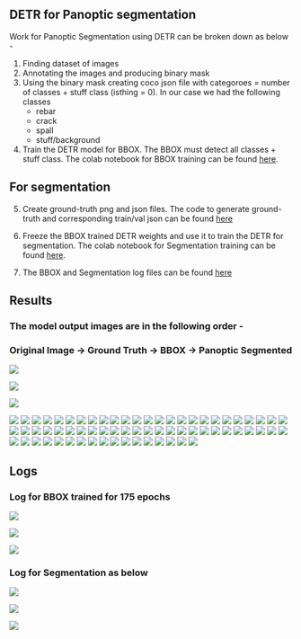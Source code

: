 ## 						DETR for Panoptic segmentation

Work for Panoptic Segmentation using DETR can be broken down as below -
1. Finding dataset of images
2. Annotating the images and producing binary mask
3. Using the binary mask creating coco json file with categoroes = number of classes + stuff class (isthing = 0). In our case we had the following classes
	-	rebar
	-	crack
	-	spall
	- 	stuff/background
4. Train the DETR model for BBOX. The BBOX must detect all classes + stuff class.
The colab notebook for BBOX training can be found [here](https://colab.research.google.com/drive/1bIaMU19oRXRZuNMsz-VQL12YrjaZACNC).

## For segmentation
5. Create ground-truth png and json files.
The code to generate ground-truth and corresponding train/val json can be found [here](https://colab.research.google.com/drive/1J9EeYhxhTxprXhtAxUuyz5OhZ-i2T6P2)

6. Freeze the BBOX trained DETR weights and use it to train the DETR for segmentation.
The colab notebook for Segmentation training can be found [here](https://colab.research.google.com/drive/1byQxIFpL10DVO6QrR_mDdni45BEzAjtC).

7. The BBOX and Segmentation log files can be found [here](/Capstone/Logs)

## Results
### The model output images are in the following order -

### Original Image -> Ground Truth -> BBOX -> Panoptic Segmented

![](/Images/Capstone_3/capstone_final_images1.png)

![](/Images/Capstone_3/capstone_final_images2.png)

![](/Images/Capstone_3/capstone_final_images3.png)

![](/Images/Capstone_3/capstone_final_images4.png)
![](/Images/Capstone_3/capstone_final_images5.png)
![](/Images/Capstone_3/capstone_final_images6.png)
![](/Images/Capstone_3/capstone_final_images7.png)
![](/Images/Capstone_3/capstone_final_images8.png)
![](/Images/Capstone_3/capstone_final_images9.png)
![](/Images/Capstone_3/capstone_final_images10.png)
![](/Images/Capstone_3/capstone_final_images11.png)
![](/Images/Capstone_3/capstone_final_images12.png)
![](/Images/Capstone_3/capstone_final_images13.png)
![](/Images/Capstone_3/capstone_final_images14.png)
![](/Images/Capstone_3/capstone_final_images15.png)
![](/Images/Capstone_3/capstone_final_images16.png)
![](/Images/Capstone_3/capstone_final_images17.png)
![](/Images/Capstone_3/capstone_final_images18.png)
![](/Images/Capstone_3/capstone_final_images19.png)
![](/Images/Capstone_3/capstone_final_images20.png)
![](/Images/Capstone_3/capstone_final_images21.png)
![](/Images/Capstone_3/capstone_final_images22.png)
![](/Images/Capstone_3/capstone_final_images23.png)
![](/Images/Capstone_3/capstone_final_images24.png)
![](/Images/Capstone_3/capstone_final_images25.png)
![](/Images/Capstone_3/capstone_final_images26.png)
![](/Images/Capstone_3/capstone_final_images27.png)
![](/Images/Capstone_3/capstone_final_images28.png)
![](/Images/Capstone_3/capstone_final_images29.png)
![](/Images/Capstone_3/capstone_final_images30.png)
![](/Images/Capstone_3/capstone_final_images31.png)
![](/Images/Capstone_3/capstone_final_images32.png)
![](/Images/Capstone_3/capstone_final_images33.png)
![](/Images/Capstone_3/capstone_final_images34.png)
![](/Images/Capstone_3/capstone_final_images35.png)
![](/Images/Capstone_3/capstone_final_images36.png)
![](/Images/Capstone_3/capstone_final_images37.png)
![](/Images/Capstone_3/capstone_final_images38.png)
![](/Images/Capstone_3/capstone_final_images39.png)
![](/Images/Capstone_3/capstone_final_images40.png)
![](/Images/Capstone_3/capstone_final_images41.png)
![](/Images/Capstone_3/capstone_final_images42.png)
![](/Images/Capstone_3/capstone_final_images43.png)
![](/Images/Capstone_3/capstone_final_images44.png)
![](/Images/Capstone_3/capstone_final_images45.png)
![](/Images/Capstone_3/capstone_final_images46.png)
![](/Images/Capstone_3/capstone_final_images47.png)
![](/Images/Capstone_3/capstone_final_images48.png)
![](/Images/Capstone_3/capstone_final_images49.png)
![](/Images/Capstone_3/capstone_final_images50.png)
![](/Images/Capstone_3/capstone_final_images51.png)
![](/Images/Capstone_3/capstone_final_images52.png)
![](/Images/Capstone_3/capstone_final_images53.png)
![](/Images/Capstone_3/capstone_final_images54.png)
![](/Images/Capstone_3/capstone_final_images55.png)
![](/Images/Capstone_3/capstone_final_images56.png)
![](/Images/Capstone_3/capstone_final_images57.png)
![](/Images/Capstone_3/capstone_final_images58.png)
![](/Images/Capstone_3/capstone_final_images59.png)
![](/Images/Capstone_3/capstone_final_images60.png)
![](/Images/Capstone_3/capstone_final_images61.png)
![](/Images/Capstone_3/capstone_final_images62.png)
![](/Images/Capstone_3/capstone_final_images63.png)
![](/Images/Capstone_3/capstone_final_images64.png)
![](/Images/Capstone_3/capstone_final_images65.png)
![](/Images/Capstone_3/capstone_final_images66.png)
![](/Images/Capstone_3/capstone_final_images67.png)
![](/Images/Capstone_3/capstone_final_images68.png)
![](/Images/Capstone_3/capstone_final_images69.png)
![](/Images/Capstone_3/capstone_final_images70.png)



## Logs

### Log for BBOX trained for 175 epochs
![](/Images/Capstone_3/BBOX_Log1.png)

![](/Images/Capstone_3/BBOX_Log2.png)

![](/Images/Capstone_3/BBOX_Log3.png)


### Log for Segmentation as below

![](/Images/Capstone_3/SEG_Log1.png)

![](/Images/Capstone_3/SEG_Log2.png)

![](/Images/Capstone_3/SEG_Log3.png)


